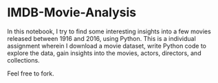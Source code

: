 # IMDB-Movie-Analysis
In this notebook, I try to find some interesting insights into a few movies released between 1916 and 2016, using Python. This is a individual assignment wherein I download a movie dataset, write Python code to explore the data, gain insights into the movies, actors, directors, and collections.

Feel free to fork.
